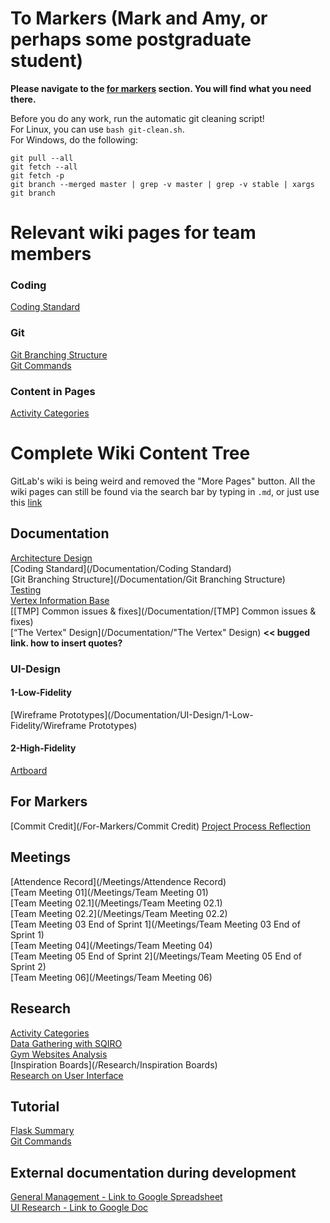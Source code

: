 # To Markers (Mark and Amy, or perhaps some postgraduate student)
**Please navigate to the [for markers](#for-markers) section. You will find what you need there.**

Before you do any work, run the automatic git cleaning script!\
For Linux, you can use `bash git-clean.sh`.\
For Windows, do the following:
```
git pull --all
git fetch --all
git fetch -p
git branch --merged master | grep -v master | grep -v stable | xargs git branch
```

# Relevant wiki pages for team members
### Coding
[Coding Standard](/Documentation/Coding-Standard)

### Git
[Git Branching Structure](/Documentation/Git-Branching-Structure)\
[Git Commands](/Tutorial/Git-Commands)

### Content in Pages
[Activity Categories](/Research/Activity-Categories)

# Complete Wiki Content Tree
GitLab's wiki is being weird and removed the "More Pages" button. All the wiki pages can still be found via the search bar by typing in `.md`, or just use this [link](https://gitlab.com/search?utf8=%E2%9C%93&snippets=&scope=wiki_blobs&repository_ref=master&search=.md&project_id=16767116)

## Documentation
[Architecture Design](/Documentation/Architecture-Design)\
[Coding Standard](/Documentation/Coding Standard)\
[Git Branching Structure](/Documentation/Git Branching Structure)\
[Testing](/Documentation/Testing)\
[Vertex Information Base](/Documentation/Vertex-Information-Base)\
[[TMP] Common issues & fixes](/Documentation/[TMP] Common issues & fixes)\
[“The Vertex" Design](/Documentation/"The Vertex" Design) **<< bugged link. how to insert quotes?**

### UI-Design
#### 1-Low-Fidelity
[Wireframe Prototypes](/Documentation/UI-Design/1-Low-Fidelity/Wireframe Prototypes)

#### 2-High-Fidelity
[Artboard](/Documentation/UI-Design/2-High-Fidelity/Artboard)

## For Markers
[Commit Credit](/For-Markers/Commit Credit)
[Project Process Reflection](/For-Markers/Project-Process-Reflection)

## Meetings
[Attendence Record](/Meetings/Attendence Record)\
[Team Meeting 01](/Meetings/Team Meeting 01)\
[Team Meeting 02.1](/Meetings/Team Meeting 02.1)\
[Team Meeting 02.2](/Meetings/Team Meeting 02.2)\
[Team Meeting 03 End of Sprint 1](/Meetings/Team Meeting 03 End of Sprint 1)\
[Team Meeting 04](/Meetings/Team Meeting 04)\
[Team Meeting 05 End of Sprint 2](/Meetings/Team Meeting 05 End of Sprint 2)\
[Team Meeting 06](/Meetings/Team Meeting 06)

## Research
[Activity Categories](/Research/Activity-Categories)\
[Data Gathering with SQIRO](/Research/Data-Gathering-with-SQIRO)\
[Gym Websites Analysis](/Research/Gym-Websites-Analysis)\
[Inspiration Boards](/Research/Inspiration Boards)\
[Research on User Interface](/Research/Research-on-User-Interface)

## Tutorial
[Flask Summary](/Tutorial/Flask-Summary)\
[Git Commands](/Tutorial/Git-Commands)

## External documentation during development
[General Management - Link to Google Spreadsheet](https://drive.google.com/open?id=1k-ubHstqQHhVJ7CCC1BqzZZpsBI-YF3zz7E-1m4k5d0)\
[UI Research - Link to Google Doc](https://drive.google.com/open?id=1dFHQ44MgV2HX5YGJOGtv00Ihh7cH_C_vOREMbwLKXu8)